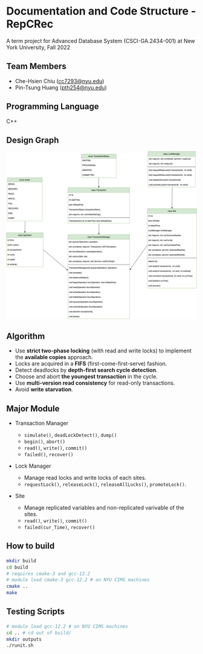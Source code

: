 # Documentation and Code Structure - RepCRec
A term project for Advanced Database System (CSCI-GA.2434-001) at New York University, Fall 2022

## Team Members
- Che-Hsien Chiu (cc7293@nyu.edu)
- Pin-Tsung Huang (pth254@nyu.edu)

## Programming Language
C++

## Design Graph
![](design_graph.drawio.png)


## Algorithm
- Use **strict two-phase locking** (with read and write locks) to implement the **available copies** approach.
- Locks are acquired in a **FIFS** (first-come-first-serve) fashion.
- Detect deadlocks by **depth-first search cycle detection**.
- Choose and abort **the youngest transaction** in the cycle.
- Use **multi-version read consistency** for read-only transactions.
- Avoid **write starvation**.

## Major Module
- Transaction Manager
  * `simulate()`, `deadLockDetect()`, `dump()`
  * `begin()`, `abort()`
  * `read()`, `write()`, `commit()`
  * `failed()`, `recover()`

- Lock Manager
  * Manage read locks and write locks of each sites.
  * `requestLock()`, `releaseLock()`, `releaseAllLocks()`, `promoteLock()`.

- Site
  * Manage replicated variables and non-replicated varivable of the sites.
  * `read()`, `write()`, `commit()`
  * `failed(cur_Time)`, `recover()`


## How to build
```bash
mkdir build
cd build
# requires cmake-3 and gcc-12.2
# module load cmake-3 gcc-12.2 # on NYU CIMS machines
cmake ..
make
```

## Testing Scripts
```bash
# module load gcc-12.2 # on NYU CIMS machines
cd .. # cd out of build/
mkdir outputs
./runit.sh
```
